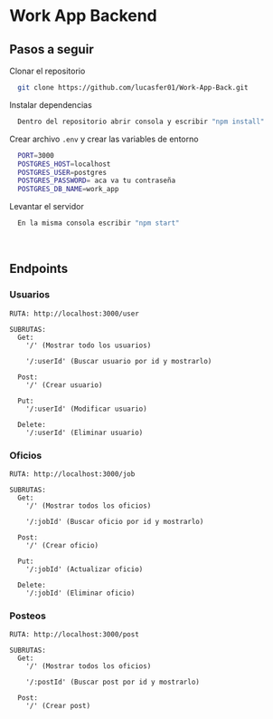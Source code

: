 # Work App Backend

## Pasos a seguir

Clonar el repositorio

```bash
  git clone https://github.com/lucasfer01/Work-App-Back.git
```

Instalar dependencias

```bash
  Dentro del repositorio abrir consola y escribir "npm install"
```

Crear archivo `.env` y crear las variables de entorno

```bash
  PORT=3000
  POSTGRES_HOST=localhost
  POSTGRES_USER=postgres
  POSTGRES_PASSWORD= aca va tu contraseña
  POSTGRES_DB_NAME=work_app
```

Levantar el servidor

```bash
  En la misma consola escribir "npm start"
```

</br>

## Endpoints

### Usuarios
````
RUTA: http://localhost:3000/user

SUBRUTAS:
  Get:
    '/' (Mostrar todo los usuarios)

    '/:userId' (Buscar usuario por id y mostrarlo)

  Post:
    '/' (Crear usuario)

  Put:
    '/:userId' (Modificar usuario)

  Delete:
    '/:userId' (Eliminar usuario)  
````

### Oficios

````
RUTA: http://localhost:3000/job

SUBRUTAS:
  Get:
    '/' (Mostrar todos los oficios)

    '/:jobId' (Buscar oficio por id y mostrarlo)

  Post:
    '/' (Crear oficio)

  Put:
    '/:jobId' (Actualizar oficio)

  Delete:
    '/:jobId' (Eliminar oficio)
````

### Posteos

````
RUTA: http://localhost:3000/post

SUBRUTAS:
  Get:
    '/' (Mostrar todos los oficios)

    '/:postId' (Buscar post por id y mostrarlo)

  Post:
    '/' (Crear post)
````